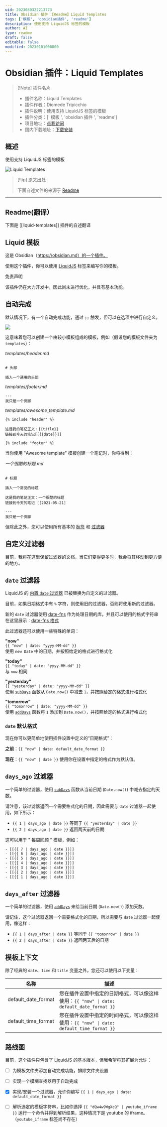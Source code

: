 ```yaml
---
uid: 2023080322213773
title: Obsidian 插件：【Readme】Liquid Templates
tags: ['模板', 'obsidian插件', 'readme']
description: 使用支持 LiquidJS 标签的模板
author: AI
type: readme
draft: false
editable: false
modified: 20230101000000
---
```


# Obsidian 插件：Liquid Templates

> [!Note] 插件名片
> - 插件名称：Liquid Templates
> - 插件作者：Diomede Tripicchio
> - 插件说明：使用支持 LiquidJS 标签的模板
> - 插件分类：[' 模板 ', 'obsidian 插件 ', 'readme']
> - 项目地址：[点我访问](https://github.com/oeN/liquid-template)
> - 国内下载地址：[下载安装](https://pkmer.cn/products/plugin/pluginMarket/?liquid-templates)

## 概述

使用支持 LiquidJS 标签的模板

![Liquid Templates](https://cdn.pkmer.cn/covers/liquid-templates.gif!pkmer)

> [!tip] 原文出处
>
>下面自述文件的来源于 [Readme](https://ghproxy.net/https://raw.githubusercontent.com/oeN/liquid-template/master/README.md)
>

---

## Readme(翻译）

下面是 [[liquid-templates]] 插件的自述翻译

## Liquid 模板

这是 Obsidian（<https://obsidian.md）的一个插件。>

使用这个插件，你可以使用 [LiquidJS](https://liquidjs.com/) 标签来编写你的模板。

免责声明

该插件仍在大力开发中，因此尚未进行优化，并具有基本功能。

## 自动完成

默认情况下，有一个自动完成功能，通过 `;;` 触发，但可以在选项中进行自定义。

![](imgs/autocomplete-liquid-templates.gif)

这意味着您可以创建一个由较小模板组成的模板，例如（假设您的模板文件夹为 `templates`）：

*templates/header.md*

```

# 头部

插入一个通用的头部
```

*templates/footer.md*

```
---
我只是一个页脚
```

*templates/awesome_template.md*

```
{% include "header" %}

这是我的笔记正文：{{title}}
链接到今天的笔记[[{{date}}]]

{% include "footer" %}
```

当你使用 "Awesome template" 模板创建一个笔记时，你将得到：

*一个很酷的标题.md*

```

# 标题

插入一个常见的标题

这是我的笔记正文：一个很酷的标题
链接到今天的笔记 [[2021-05-21]

---
我只是一个页脚
```

但除此之外，您可以使用所有基本的 [标签](https://liquidjs.com/tags/overview.html) 和 [过滤器](https://liquidjs.com/filters/overview.html)

## 自定义过滤器

目前，我将在这里保留过滤器的文档，当它们变得更多时，我会将其移动到更方便的地方。

## `date` 过滤器

LiquidJS 的 [内置 `date` 过滤器](https://liquidjs.com/filters/date.html) 已被替换为自定义的过滤器。

目前，如果日期格式中有 `%` 字符，则使用旧的过滤器，否则将使用新的过滤器。

新的 `date` 过滤器使用 [date-fns](https://date-fns.org/) 作为处理日期的库，并且可以使用的格式字符串在这里展示：[date-fns 格式](https://date-fns.org/v2.21.3/docs/format)

此过滤器还可以使用一些特殊的单词：

**"now"**<br/>
`{{ "now" | date: "yyyy-MM-dd" }}`<br/>
使用 `new Date` 中的日期，并按照给定的格式进行格式化<br/>

**"today"**<br/>
`{{ "today" | date: "yyyy-MM-dd" }}`<br/>
与 `now` 相同<br/>

**"yesterday"**<br/>
`{{ "yesterday" | date: "yyyy-MM-dd" }}`<br/>
使用 [`subDays`](https://date-fns.org/v2.21.3/docs/subDays) 函数从 `Date.now()` 中减去 `1`，并按照给定的格式进行格式化<br/>

**"tomorrow"**<br/>
`{{ "tomorrow" | date: "yyyy-MM-dd" }}`<br/>
使用 [`addDays`](https://date-fns.org/v2.21.3/docs/addDays) 函数将 `1` 添加到 `Date.now()`，并按照给定的格式进行格式化<br/>

### `date` 默认格式

现在你可以更简单地使用插件设置中定义的“日期格式”：

**之前**：`{{ "now" | date: default_date_format }}`

**现在**：`{{ "now" | date }}` 使用你在设置中指定的格式作为默认值。

## `days_ago` 过滤器

一个简单的过滤器，使用 [`subDays`](https://date-fns.org/v2.21.3/docs/subDays) 函数从当前日期 (`Date.now()`) 中减去指定的天数。

请注意，该过滤器返回一个需要格式化的日期，因此需要与 `date` 过滤器一起使用，如下所示：

- `{{ 1 | days_ago | date }}` 等同于 `{{ "yesterday" | date }}`
- `{{ 2 | days_ago | date }}` 返回两天前的日期

这可以用于 " 每周回顾 " 模板，例如：

```html
- [[{{ 7 | days_ago | date }}]]
- [[{{ 6 | days_ago | date }}]]
- [[{{ 5 | days_ago | date }}]]
- [[{{ 4 | days_ago | date }}]]
- [[{{ 3 | days_ago | date }}]]
- [[{{ 2 | days_ago | date }}]]
- [[{{ 1 | days_ago | date }}]]
```

## `days_after` 过滤器

一个简单的过滤器，使用 [`addDays`](https://date-fns.org/v2.21.3/docs/addDays) 来给当前日期 (`Date.now()`) 添加天数。

请记住，这个过滤器返回一个需要格式化的日期，所以需要与 `date` 过滤器一起使用，像这样：

- `{{ 1 | days_after | date }}` 等同于 `{{ "tomorrow" | date }}`
- `{{ 2 | days_after | date }}` 返回两天后的日期

## 模板上下文

除了经典的 `date`、`time` 和 `title` 变量之外，您还可以使用以下变量：

| 名称                  | 描述                                                                                                                                                    |
| ------------------- | --------------------------------------------------------------------------------------------------------------------------------------------------- |
| default_date_format | 您在插件设置中指定的日期格式，可以像这样使用：<code>{{ "now" &#124; date: default_date_format }}</code> |
| default_time_format | 您在插件设置中指定的时间格式，可以像这样使用：<code>{{ "now" &#124; date: default_time_format }}</code> |

## 路线图

目前，这个插件只包含了 LiquidJS 的基本版本，但我希望将其扩展为允许：

- [ ] 为模板文件夹添加自动完成功能，排除文件夹设置
- [ ] 实现一个模糊查找器用于自动完成
- [x] 实现/安装一个过滤器，允许你编写 `{{ 1 | days_ago | date: default_date_format }}`
- [ ] 解析选定的模板字符串，比如你选择 `{{ "dQw4w9WgXcQ" | youtube_iframe }}` 运行一个命令并得到解析结果，这种情况下是 youtube 的 iframe。（`youtube_iframe` 标签尚不存在）



